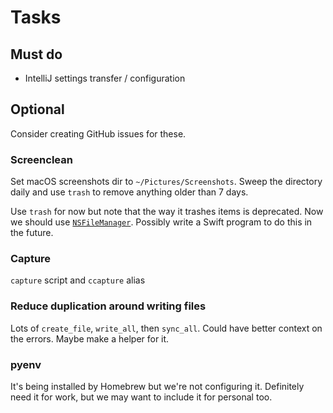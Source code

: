 # Tasks

## Must do

- IntelliJ settings transfer / configuration

## Optional

Consider creating GitHub issues for these.

### Screenclean

Set macOS screenshots dir to `~/Pictures/Screenshots`. Sweep the directory daily and use `trash` to remove anything older than 7 days.

Use `trash` for now but note that the way it trashes items is deprecated. Now we should use [`NSFileManager`](https://developer.apple.com/documentation/foundation/nsfilemanager/1414306-trashitematurl). Possibly write a Swift program to do this in the future.

### Capture

`capture` script and `ccapture` alias

### Reduce duplication around writing files

Lots of `create_file`, `write_all`, then `sync_all`. Could have better context on the errors. Maybe make a helper for it.

### pyenv

It's being installed by Homebrew but we're not configuring it. Definitely need it for work, but we may want to include it for personal too.
